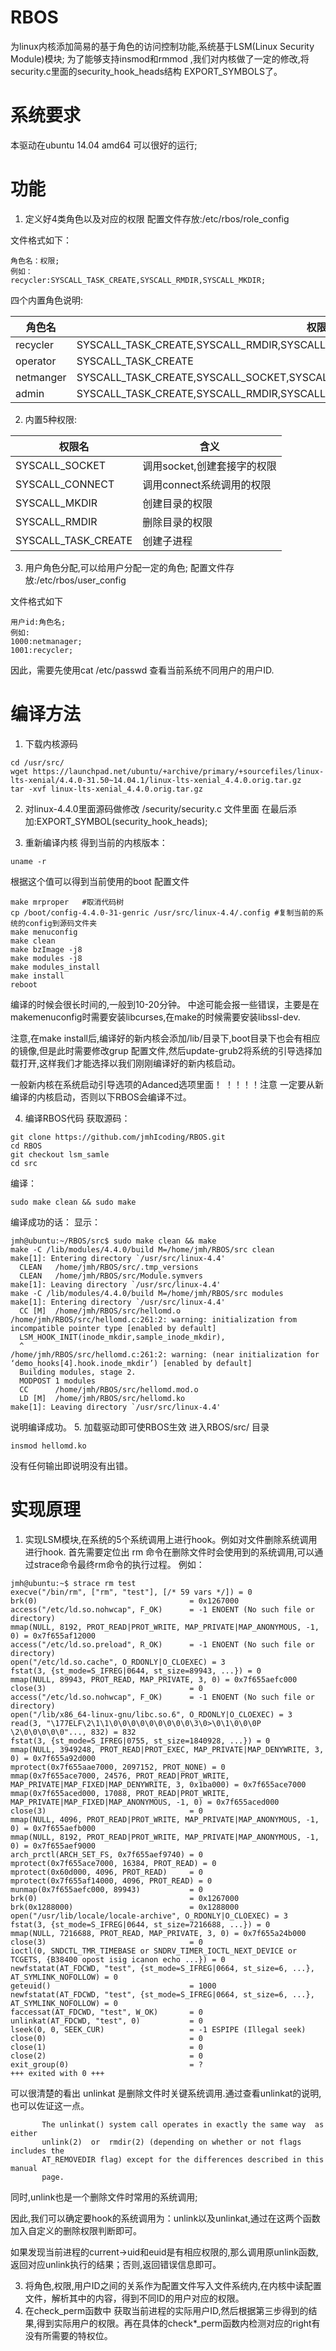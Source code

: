 # RBOS
 为linux内核添加简易的基于角色的访问控制功能,系统基于LSM(Linux Security Module)模块;
 为了能够支持insmod和rmmod ,我们对内核做了一定的修改,将security.c里面的security_hook_heads结构 EXPORT_SYMBOLS了。
# 系统要求
本驱动在ubuntu 14.04 amd64 可以很好的运行;
# 功能
1. 定义好4类角色以及对应的权限
配置文件存放:/etc/rbos/role_config

文件格式如下：
```
角色名：权限;
例如：
recycler:SYSCALL_TASK_CREATE,SYSCALL_RMDIR,SYSCALL_MKDIR;
```
四个内置角色说明:

|角色名|权限|
|---|---|
|recycler|SYSCALL_TASK_CREATE,SYSCALL_RMDIR,SYSCALL_MKDIR|
|operator|SYSCALL_TASK_CREATE|
|netmanger|SYSCALL_TASK_CREATE,SYSCALL_SOCKET,SYSCALL_CONNECT|
|admin|SYSCALL_TASK_CREATE,SYSCALL_RMDIR,SYSCALL_MKDIR,SYSCALL_SOCKET,SYSCALL_CONNECT|

2. 内置5种权限:

  |权限名|含义|
  |---|---|
  |SYSCALL_SOCKET|调用socket,创建套接字的权限|
  |SYSCALL_CONNECT|调用connect系统调用的权限|
  |SYSCALL_MKDIR|创建目录的权限|
  |SYSCALL_RMDIR|删除目录的权限|
  |SYSCALL_TASK_CREATE|创建子进程|
3. 用户角色分配,可以给用户分配一定的角色;
配置文件存放:/etc/rbos/user_config

文件格式如下
```
用户id:角色名;
例如:
1000:netmanager;
1001:recycler;
```
因此，需要先使用cat /etc/passwd 查看当前系统不同用户的用户ID.
# 编译方法
1.  下载内核源码
```
cd /usr/src/
wget https://launchpad.net/ubuntu/+archive/primary/+sourcefiles/linux-lts-xenial/4.4.0-31.50~14.04.1/linux-lts-xenial_4.4.0.orig.tar.gz
tar -xvf linux-lts-xenial_4.4.0.orig.tar.gz
```
2.  对linux-4.4.0里面源码做修改
/security/security.c 文件里面
在最后添加:EXPORT_SYMBOL(security_hook_heads);

3. 重新编译内核
得到当前的内核版本：
```
uname -r
```
根据这个值可以得到当前使用的boot 配置文件
```
make mrproper	#取消代码树
cp /boot/config-4.4.0-31-genric /usr/src/linux-4.4/.config #复制当前的系统的config到源码文件夹
make menuconfig
make clean
make bzImage -j8
make modules -j8
make modules_install
make install
reboot
```
编译的时候会很长时间的,一般到10-20分钟。
中途可能会报一些错误，主要是在makemenuconfig时需要安装libcurses,在make的时候需要安装libssl-dev.

注意,在make install后,编译好的新内核会添加/lib/目录下,boot目录下也会有相应的镜像,但是此时需要修改grup 配置文件,然后update-grub2将系统的引导选择加载打开,这样我们才能选择以我们刚刚编译好的新内核启动。

一般新内核在系统启动引导选项的Adanced选项里面！
！！！！注意 一定要从新编译的内核启动，否则以下RBOS会编译不过。

4. 编译RBOS代码
获取源码：
```
git clone https://github.com/jmhIcoding/RBOS.git
cd RBOS
git checkout lsm_samle
cd src
```
编译：
```
sudo make clean && sudo make
```
编译成功的话：
显示：

```
jmh@ubuntu:~/RBOS/src$ sudo make clean && make
make -C /lib/modules/4.4.0/build M=/home/jmh/RBOS/src clean
make[1]: Entering directory `/usr/src/linux-4.4'
  CLEAN   /home/jmh/RBOS/src/.tmp_versions
  CLEAN   /home/jmh/RBOS/src/Module.symvers
make[1]: Leaving directory `/usr/src/linux-4.4'
make -C /lib/modules/4.4.0/build M=/home/jmh/RBOS/src modules
make[1]: Entering directory `/usr/src/linux-4.4'
  CC [M]  /home/jmh/RBOS/src/hellomd.o
/home/jmh/RBOS/src/hellomd.c:261:2: warning: initialization from incompatible pointer type [enabled by default]
  LSM_HOOK_INIT(inode_mkdir,sample_inode_mkdir),
  ^
/home/jmh/RBOS/src/hellomd.c:261:2: warning: (near initialization for ‘demo_hooks[4].hook.inode_mkdir’) [enabled by default]
  Building modules, stage 2.
  MODPOST 1 modules
  CC      /home/jmh/RBOS/src/hellomd.mod.o
  LD [M]  /home/jmh/RBOS/src/hellomd.ko
make[1]: Leaving directory `/usr/src/linux-4.4'
```
说明编译成功。
5. 加载驱动即可使RBOS生效
进入RBOS/src/ 目录
```
insmod hellomd.ko
```
没有任何输出即说明没有出错。

# 实现原理
1. 实现LSM模块,在系统的5个系统调用上进行hook。例如对文件删除系统调用进行hook.
首先需要定位出 rm 命令在删除文件时会使用到的系统调用,可以通过strace命令最终rm命令的执行过程。
例如：
```
jmh@ubuntu:~$ strace rm test 
execve("/bin/rm", ["rm", "test"], [/* 59 vars */]) = 0
brk(0)                                  = 0x1267000
access("/etc/ld.so.nohwcap", F_OK)      = -1 ENOENT (No such file or directory)
mmap(NULL, 8192, PROT_READ|PROT_WRITE, MAP_PRIVATE|MAP_ANONYMOUS, -1, 0) = 0x7f655af12000
access("/etc/ld.so.preload", R_OK)      = -1 ENOENT (No such file or directory)
open("/etc/ld.so.cache", O_RDONLY|O_CLOEXEC) = 3
fstat(3, {st_mode=S_IFREG|0644, st_size=89943, ...}) = 0
mmap(NULL, 89943, PROT_READ, MAP_PRIVATE, 3, 0) = 0x7f655aefc000
close(3)                                = 0
access("/etc/ld.so.nohwcap", F_OK)      = -1 ENOENT (No such file or directory)
open("/lib/x86_64-linux-gnu/libc.so.6", O_RDONLY|O_CLOEXEC) = 3
read(3, "\177ELF\2\1\1\0\0\0\0\0\0\0\0\0\3\0>\0\1\0\0\0P \2\0\0\0\0\0"..., 832) = 832
fstat(3, {st_mode=S_IFREG|0755, st_size=1840928, ...}) = 0
mmap(NULL, 3949248, PROT_READ|PROT_EXEC, MAP_PRIVATE|MAP_DENYWRITE, 3, 0) = 0x7f655a92d000
mprotect(0x7f655aae7000, 2097152, PROT_NONE) = 0
mmap(0x7f655ace7000, 24576, PROT_READ|PROT_WRITE, MAP_PRIVATE|MAP_FIXED|MAP_DENYWRITE, 3, 0x1ba000) = 0x7f655ace7000
mmap(0x7f655aced000, 17088, PROT_READ|PROT_WRITE, MAP_PRIVATE|MAP_FIXED|MAP_ANONYMOUS, -1, 0) = 0x7f655aced000
close(3)                                = 0
mmap(NULL, 4096, PROT_READ|PROT_WRITE, MAP_PRIVATE|MAP_ANONYMOUS, -1, 0) = 0x7f655aefb000
mmap(NULL, 8192, PROT_READ|PROT_WRITE, MAP_PRIVATE|MAP_ANONYMOUS, -1, 0) = 0x7f655aef9000
arch_prctl(ARCH_SET_FS, 0x7f655aef9740) = 0
mprotect(0x7f655ace7000, 16384, PROT_READ) = 0
mprotect(0x60d000, 4096, PROT_READ)     = 0
mprotect(0x7f655af14000, 4096, PROT_READ) = 0
munmap(0x7f655aefc000, 89943)           = 0
brk(0)                                  = 0x1267000
brk(0x1288000)                          = 0x1288000
open("/usr/lib/locale/locale-archive", O_RDONLY|O_CLOEXEC) = 3
fstat(3, {st_mode=S_IFREG|0644, st_size=7216688, ...}) = 0
mmap(NULL, 7216688, PROT_READ, MAP_PRIVATE, 3, 0) = 0x7f655a24b000
close(3)                                = 0
ioctl(0, SNDCTL_TMR_TIMEBASE or SNDRV_TIMER_IOCTL_NEXT_DEVICE or TCGETS, {B38400 opost isig icanon echo ...}) = 0
newfstatat(AT_FDCWD, "test", {st_mode=S_IFREG|0664, st_size=6, ...}, AT_SYMLINK_NOFOLLOW) = 0
geteuid()                               = 1000
newfstatat(AT_FDCWD, "test", {st_mode=S_IFREG|0664, st_size=6, ...}, AT_SYMLINK_NOFOLLOW) = 0
faccessat(AT_FDCWD, "test", W_OK)       = 0
unlinkat(AT_FDCWD, "test", 0)           = 0
lseek(0, 0, SEEK_CUR)                   = -1 ESPIPE (Illegal seek)
close(0)                                = 0
close(1)                                = 0
close(2)                                = 0
exit_group(0)                           = ?
+++ exited with 0 +++

```
可以很清楚的看出 unlinkat 是删除文件时关键系统调用.通过查看unlinkat的说明,也可以佐证这一点。
```
       The unlinkat() system call operates in exactly the same way  as  either
       unlink(2)  or  rmdir(2) (depending on whether or not flags includes the
       AT_REMOVEDIR flag) except for the differences described in this  manual
       page.
```
同时,unlink也是一个删除文件时常用的系统调用;

因此,我们可以确定要hook的系统调用为：unlink以及unlinkat,通过在这两个函数加入自定义的删除权限判断即可。

如果发现当前进程的current->uid和euid是有相应权限的,那么调用原unlink函数,返回对应unlink执行的结果；否则,返回错误信息即可。

3. 将角色,权限,用户ID之间的关系作为配置文件写入文件系统内,在内核中读配置文件，解析其中的内容，得到不同ID的用户对应的权限。
4. 在check_perm函数中 获取当前进程的实际用户ID,然后根据第三步得到的结果,得到实际用户的权限。再在具体的check*_perm函数内检测对应的right有没有所需要的特权位。

